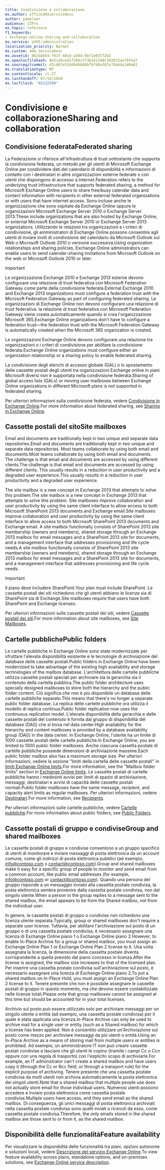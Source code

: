 ```yaml
---
title: Condivisione e collaborazione
ms.author: office365servicedesc
author: pamelaar
audience: ITPro
ms.topic: reference
f1_keywords:
- exchange-online-sharing-and-collaboration
ms.service: o365-administration
localization_priority: Normal
ms.custom: Adm_ServiceDesc
ms.assetid: 862dab54-701f-4014-a594-0b71e03772d2
ms.openlocfilehash: 8e5ce6ce41f206c5736241340c393833ae78fea7
ms.sourcegitcommit: d2cd67e52dd646b68bfbfd8a387e70a6da140a62
ms.translationtype: MT
ms.contentlocale: it-IT
ms.lasthandoff: 07/14/2020
ms.locfileid: "45132590"
---
```

# <a name="sharing-and-collaboration"></a><span data-ttu-id="e2240-102">Condivisione e collaborazione</span><span class="sxs-lookup"><span data-stu-id="e2240-102">Sharing and collaboration</span></span>

## <a name="federated-sharing"></a><span data-ttu-id="e2240-103">Condivisione federata</span><span class="sxs-lookup"><span data-stu-id="e2240-103">Federated sharing</span></span>

<span data-ttu-id="e2240-104">La Federazione si riferisce all'infrastruttura di trust sottostante che supporta la condivisione federata, un metodo per gli utenti di Microsoft Exchange Online per condividere dati del calendario di disponibilità e informazioni di contatto con i destinatari in altre organizzazioni esterne federate o con utenti che dispongono di accesso a Internet.</span><span class="sxs-lookup"><span data-stu-id="e2240-104">Federation refers to the underlying trust infrastructure that supports federated sharing, a method for Microsoft Exchange Online users to share free/busy calendar data and contact information with recipients in other external federated organizations or with users that have internet access.</span></span> <span data-ttu-id="e2240-105">Sono incluse anche le organizzazione che sono ospitate da Exchange Online oppure le organizzazioni Microsoft Exchange Server 2010 o Exchange Server 2013.</span><span class="sxs-lookup"><span data-stu-id="e2240-105">These include organizations that are also hosted by Exchange Online, or external Microsoft Exchange Server 2010 or Exchange Server 2013 organizations.</span></span> <span data-ttu-id="e2240-106">Utilizzando le relazioni tra organizzazioni e i criteri di condivisione, gli amministratori di Exchange Online possono consentire agli utenti di inviare inviti di condivisione del calendario da Microsoft Outlook sul Web o Microsoft Outlook 2010 o versione successiva.</span><span class="sxs-lookup"><span data-stu-id="e2240-106">Using organization relationships and sharing policies, Exchange Online administrators can enable users to send calendar-sharing invitations from Microsoft Outlook on the web or Microsoft Outlook 2010 or later.</span></span>
  
> [!IMPORTANT]
>  <span data-ttu-id="e2240-107">Le organizzazione Exchange 2010 e Exchange 2013 esterne devono configurare una relazione di trust federativa con Microsoft Federation Gateway come parte della condivisione federata.</span><span class="sxs-lookup"><span data-stu-id="e2240-107">External Exchange 2010 and Exchange 2013 organizations must configure a federation trust with the Microsoft Federation Gateway as part of configuring federated sharing.</span></span> <span data-ttu-id="e2240-108">Le organizzazioni di Exchange Online non devono configurare una relazione di trust federativa: la relazione di trust federativa con Microsoft Federation Gateway viene creata automaticamente quando si crea l'organizzazione Microsoft 365.</span><span class="sxs-lookup"><span data-stu-id="e2240-108">Exchange Online organizations don't have to configure a federation trust—the federation trust with the Microsoft Federation Gateway is automatically created when the Microsoft 365 organization is created.</span></span> 
>
>  <span data-ttu-id="e2240-109">Le organizzazioni Exchange Online devono configurare una relazione tra organizzazioni o i criteri di condivisione per abilitare la condivisione federata.</span><span class="sxs-lookup"><span data-stu-id="e2240-109">Exchange Online organizations must configure either an organization relationship or a sharing policy to enable federated sharing.</span></span> 
>
>  <span data-ttu-id="e2240-110">La condivisione degli elenchi di accesso globale (GAL) o lo spostamento delle cassette postali degli utenti tra organizzazioni Exchange online in piani Microsoft diversi non è supportata nella condivisione federata.</span><span class="sxs-lookup"><span data-stu-id="e2240-110">Sharing of global access lists (GALs) or moving user mailboxes between Exchange Online organizations in different Microsoft plans is not supported in federated sharing.</span></span> 
  
<span data-ttu-id="e2240-111">Per ulteriori informazioni sulla condivisione federata, vedere [Condivisione in Exchange Online](https://go.microsoft.com/fwlink/p/?LinkId=271774).</span><span class="sxs-lookup"><span data-stu-id="e2240-111">For more information about federated sharing, see [Sharing in Exchange Online](https://go.microsoft.com/fwlink/p/?LinkId=271774).</span></span>
  
## <a name="site-mailboxes"></a><span data-ttu-id="e2240-112">Cassette postali del sito</span><span class="sxs-lookup"><span data-stu-id="e2240-112">Site mailboxes</span></span>

<span data-ttu-id="e2240-113">Email and documents are traditionally kept in two unique and separate data repositories.</span><span class="sxs-lookup"><span data-stu-id="e2240-113">Email and documents are traditionally kept in two unique and separate data repositories.</span></span> <span data-ttu-id="e2240-114">Most teams collaborate by using both email and documents.</span><span class="sxs-lookup"><span data-stu-id="e2240-114">Most teams collaborate by using both email and documents.</span></span> <span data-ttu-id="e2240-115">The challenge is that email and documents are accessed by using different clients.</span><span class="sxs-lookup"><span data-stu-id="e2240-115">The challenge is that email and documents are accessed by using different clients.</span></span> <span data-ttu-id="e2240-116">This usually results in a reduction in user productivity and a degraded user experience.</span><span class="sxs-lookup"><span data-stu-id="e2240-116">This usually results in a reduction in user productivity and a degraded user experience.</span></span>
  
<span data-ttu-id="e2240-117">The site mailbox is a new concept in Exchange 2013 that attempts to solve this problem.</span><span class="sxs-lookup"><span data-stu-id="e2240-117">The site mailbox is a new concept in Exchange 2013 that attempts to solve this problem.</span></span> <span data-ttu-id="e2240-118">Site mailboxes improve collaboration and user productivity by using the same client interface to allow access to both Microsoft SharePoint 2013 documents and Exchange email.</span><span class="sxs-lookup"><span data-stu-id="e2240-118">Site mailboxes improve collaboration and user productivity by using the same client interface to allow access to both Microsoft SharePoint 2013 documents and Exchange email.</span></span> <span data-ttu-id="e2240-119">A site mailbox functionally consists of SharePoint 2013 site membership (owners and members), shared storage through an Exchange 2013 mailbox for email messages and a SharePoint 2013 site for documents, and a management interface that addresses provisioning and life cycle needs.</span><span class="sxs-lookup"><span data-stu-id="e2240-119">A site mailbox functionally consists of SharePoint 2013 site membership (owners and members), shared storage through an Exchange 2013 mailbox for email messages and a SharePoint 2013 site for documents, and a management interface that addresses provisioning and life cycle needs.</span></span>
  
> [!IMPORTANT]
> <span data-ttu-id="e2240-120">Il piano deve includere SharePoint.</span><span class="sxs-lookup"><span data-stu-id="e2240-120">Your plan must include SharePoint.</span></span> <span data-ttu-id="e2240-121">Le cassette postali dei siti richiedono che gli utenti abbiano le licenze sia di SharePoint sia di Exchange.</span><span class="sxs-lookup"><span data-stu-id="e2240-121">Site mailboxes require that users have both SharePoint and Exchange licenses.</span></span> 
  
<span data-ttu-id="e2240-122">Per ulteriori informazioni sulle cassette postali dei siti, vedere [Cassette postali dei siti](https://go.microsoft.com/fwlink/p/?LinkId=271789).</span><span class="sxs-lookup"><span data-stu-id="e2240-122">For more information about site mailboxes, see [Site Mailboxes](https://go.microsoft.com/fwlink/p/?LinkId=271789).</span></span>
  
## <a name="public-folders"></a><span data-ttu-id="e2240-123">Cartelle pubbliche</span><span class="sxs-lookup"><span data-stu-id="e2240-123">Public folders</span></span>

<span data-ttu-id="e2240-124">Le cartelle pubbliche in Exchange Online sono state modernizzate per sfruttare l'elevata disponibilità esistente e le tecnologie di archiviazione del database delle cassette postali.</span><span class="sxs-lookup"><span data-stu-id="e2240-124">Public folders in Exchange Online have been modernized to take advantage of the existing high availability and storage technologies of the mailbox database.</span></span> <span data-ttu-id="e2240-125">L'architettura delle cartelle pubbliche utilizza cassette postali speciali per archiviare sia la gerarchia sia il contenuto della cartella pubblica.</span><span class="sxs-lookup"><span data-stu-id="e2240-125">The public folder architecture uses specially designed mailboxes to store both the hierarchy and the public folder content.</span></span> <span data-ttu-id="e2240-126">Ciò significa che non è più disponibile un database delle cartelle pubbliche separato.</span><span class="sxs-lookup"><span data-stu-id="e2240-126">This means that there's no longer a separate public folder database.</span></span> <span data-ttu-id="e2240-127">La replica delle cartelle pubbliche ora utilizza il modello di replica continua.</span><span class="sxs-lookup"><span data-stu-id="e2240-127">Public folder replication now uses the continuous replication model.</span></span> <span data-ttu-id="e2240-128">L'elevata disponibilità della gerarchia e delle cassette postali del contenuto è fornita dal gruppo di disponibilità del database (DAG) che si trova nel data center.</span><span class="sxs-lookup"><span data-stu-id="e2240-128">High availability for the hierarchy and content mailboxes is provided by a database availability group (DAG) in the data center.</span></span> <span data-ttu-id="e2240-129">In Exchange Online, l'utente ha un limite di 1000 cassette postali delle cartelle pubbliche.</span><span class="sxs-lookup"><span data-stu-id="e2240-129">In Exchange Online, you are limited to 1000 public folder mailboxes.</span></span> <span data-ttu-id="e2240-130">Anche ciascuna cassetta postale di cartelle pubbliche possiede dimensioni di archiviazione massime.</span><span class="sxs-lookup"><span data-stu-id="e2240-130">Each public folder mailbox also has a maximum storage size.</span></span> <span data-ttu-id="e2240-131">Per ulteriori informazioni, vedere la sezione "limiti della cartella delle cassette postali" in [limiti Exchange Online limits](exchange-online-limits.md).</span><span class="sxs-lookup"><span data-stu-id="e2240-131">For more information, see the "Mailbox folder limits" section in [Exchange Online limits](exchange-online-limits.md).</span></span> <span data-ttu-id="e2240-132">Le cassette postali di cartelle pubbliche hanno i medesimi avvisi per limiti di spazio di archiviazione, messaggi, destinatari e avvisi di capacità delle cassette postali normali.</span><span class="sxs-lookup"><span data-stu-id="e2240-132">Public folder mailboxes have the same message, recipient, and capacity alert limits as regular mailboxes.</span></span> <span data-ttu-id="e2240-133">Per ulteriori informazioni, vedere [Destinatari](recipients.md).</span><span class="sxs-lookup"><span data-stu-id="e2240-133">For more information, see [Recipients](recipients.md).</span></span> 
  
<span data-ttu-id="e2240-134">Per ulteriori informazioni sulle cartelle pubbliche, vedere [Cartelle pubbliche](https://go.microsoft.com/fwlink/p/?LinkId=271790).</span><span class="sxs-lookup"><span data-stu-id="e2240-134">For more information about public folders, see [Public Folders](https://go.microsoft.com/fwlink/p/?LinkId=271790).</span></span>
  
## <a name="group-and-shared-mailboxes"></a><span data-ttu-id="e2240-135">Cassette postali di gruppo e condivise</span><span class="sxs-lookup"><span data-stu-id="e2240-135">Group and shared mailboxes</span></span>

<span data-ttu-id="e2240-136">Le cassette postali di gruppo e condivise consentono a un gruppo specifico di utenti di monitorare e inviare messaggi di posta elettronica da un account comune, come gli indirizzi di posta elettronica pubblici (ad esempio, info@contoso.com o contact@contoso.com).</span><span class="sxs-lookup"><span data-stu-id="e2240-136">Group and shared mailboxes make it easy for a specific group of people to monitor and send email from a common account, like public email addresses (for example, info@contoso.com or contact@contoso.com).</span></span> <span data-ttu-id="e2240-137">Quando una persona del gruppo risponde a un messaggio inviato alla cassetta postale condivisa, la posta elettronica sembra provenire dalla cassetta postale condivisa, non dal singolo utente.</span><span class="sxs-lookup"><span data-stu-id="e2240-137">When a person in the group replies to a message sent to the shared mailbox, the email appears to be from the Shared mailbox, not from the individual user.</span></span>
  
<span data-ttu-id="e2240-138">In genere, le cassette postali di gruppo o condivise non richiedono una licenza utente separata.</span><span class="sxs-lookup"><span data-stu-id="e2240-138">Typically, group or shared mailboxes don't require a separate user license.</span></span> <span data-ttu-id="e2240-139">Tuttavia, per abilitare l'archiviazione sul posto di un gruppo o di una cassetta postale condivisa, è necessario assegnare una licenza di Exchange Online piano 1 o Exchange Online piano 2.</span><span class="sxs-lookup"><span data-stu-id="e2240-139">However, to enable In-Place Archive for a group or shared mailbox, you must assign an Exchange Online Plan 1 or Exchange Online Plan 2 license to it.</span></span> <span data-ttu-id="e2240-140">Una volta assegnata la licenza, la dimensione della cassetta postale diventa corrispondente a quella previsto dal piano concesso in licenza.</span><span class="sxs-lookup"><span data-stu-id="e2240-140">After the license is assigned, the mailbox size increases to that of the licensed plan.</span></span> <span data-ttu-id="e2240-141">Per inserire una cassetta postale condivisa sull'archiviazione sul posto, è necessario assegnare una licenza di Exchange Online piano 2.</span><span class="sxs-lookup"><span data-stu-id="e2240-141">To put a shared mailbox on In-Place Hold, you must assign an Exchange Online Plan 2 license to it.</span></span> <span data-ttu-id="e2240-142">Tenere presente che non è possibile assegnare le cassette postali di gruppo in questo momento, ma che devono essere contabilizzate nelle licenze totali.</span><span class="sxs-lookup"><span data-stu-id="e2240-142">Please note that group mailboxes cannot be assigned at this time but should be accounted for in your total licenses.</span></span>
  
<span data-ttu-id="e2240-143">Archivio sul posto può essere utilizzato solo per archiviare messaggi per un singolo utente o entità (ad esempio, una cassetta postale condivisa) per il quale è stata applicata una licenza.</span><span class="sxs-lookup"><span data-stu-id="e2240-143">In-Place Archive can only be used to archive mail for a single user or entity (such as a Shared mailbox) for which a license has been applied.</span></span> <span data-ttu-id="e2240-144">Non è consentito utilizzare un'Archiviazione sul posto come mezzo per archiviare messaggi da più utenti o entità.</span><span class="sxs-lookup"><span data-stu-id="e2240-144">Using an In-Place Archive as a means of storing mail from multiple users or entities is prohibited.</span></span> <span data-ttu-id="e2240-145">Ad esempio, un amministratore IT non può creare cassette postali condivise e lasciare che gli utenti le copino (tramite i campi Cc o Ccn oppure con una regola di trasporto) con l'esplicito scopo di archiviarle.</span><span class="sxs-lookup"><span data-stu-id="e2240-145">For example, an IT administrator can't create a shared mailbox and have users copy it (through the Cc or Bcc field, or through a transport rule) for the explicit purpose of archiving.</span></span> <span data-ttu-id="e2240-146">Tenere presente che una cassetta postale condivisa da molti utenti non archivia automaticamente la posta elettronica dei singoli utenti.</span><span class="sxs-lookup"><span data-stu-id="e2240-146">Note that a shared mailbox that multiple people use does not actually store email for those individual users.</span></span> <span data-ttu-id="e2240-147">Numerosi utenti possono accedere e inviare posta elettronica come cassetta postale condivisa.</span><span class="sxs-lookup"><span data-stu-id="e2240-147">Multiple users have access, and they send email as the shared mailbox.</span></span> <span data-ttu-id="e2240-148">Di conseguenza, gli unici messaggi di posta elettronica archiviati nella cassetta postale condivisa sono quelli inviati o ricevuti da esso, come cassetta postale condivisa.</span><span class="sxs-lookup"><span data-stu-id="e2240-148">Therefore, the only emails stored in the shared mailbox are those sent to or from it, as the shared mailbox.</span></span>
  
## <a name="feature-availability"></a><span data-ttu-id="e2240-149">Disponibilità delle funzionalità</span><span class="sxs-lookup"><span data-stu-id="e2240-149">Feature availability</span></span>

<span data-ttu-id="e2240-150">Per visualizzare la disponibilità delle funzionalità tra piani, opzioni autonome e soluzioni locali, vedere [Descrizione del servizio Exchange Online](exchange-online-service-description.md).</span><span class="sxs-lookup"><span data-stu-id="e2240-150">To view feature availability across plans, standalone options, and on-premises solutions, see [Exchange Online service description](exchange-online-service-description.md).</span></span>
  


